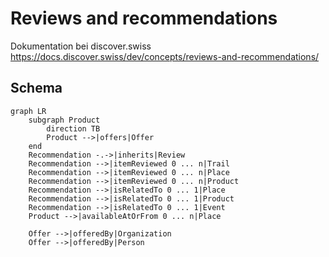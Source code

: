 # Reviews and recommendations

Dokumentation bei discover.swiss
https://docs.discover.swiss/dev/concepts/reviews-and-recommendations/


## Schema

``` mermaid
graph LR
    subgraph Product
        direction TB
        Product -->|offers|Offer
    end
    Recommendation -.->|inherits|Review
    Recommendation -->|itemReviewed 0 ... n|Trail
    Recommendation -->|itemReviewed 0 ... n|Place
    Recommendation -->|itemReviewed 0 ... n|Product
    Recommendation -->|isRelatedTo 0 ... 1|Place
    Recommendation -->|isRelatedTo 0 ... 1|Product
    Recommendation -->|isRelatedTo 0 ... 1|Event
    Product -->|availableAtOrFrom 0 ... n|Place
    
    Offer -->|offeredBy|Organization
    Offer -->|offeredBy|Person
```